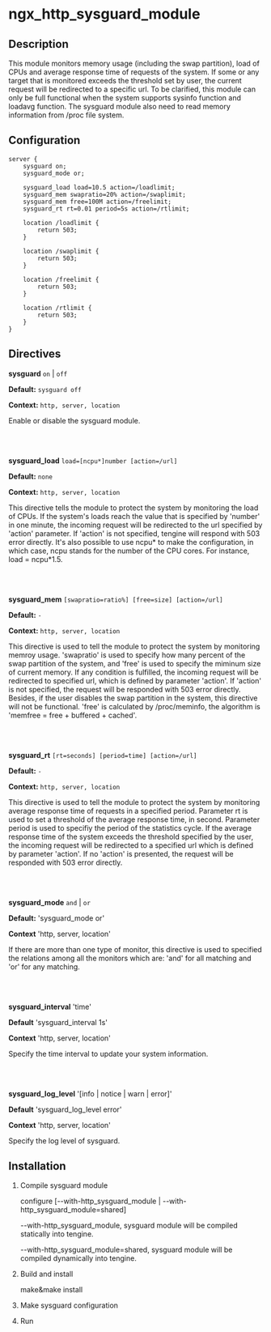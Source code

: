 # ngx_http_sysguard_module

## Description

This module monitors memory usage (including the swap partition), load of CPUs and average response time of requests of the system. If some or any target that is monitored exceeds the threshold set by user, the current request will be redirected to a specific url. To be clarified, this module can only be full functional when the system supports sysinfo function and loadavg function. The sysguard module also need to read memory information from /proc file system.

## Configuration

    server {
        sysguard on;
        sysguard_mode or;

        sysguard_load load=10.5 action=/loadlimit;
        sysguard_mem swapratio=20% action=/swaplimit;
        sysguard_mem free=100M action=/freelimit;
        sysguard_rt rt=0.01 period=5s action=/rtlimit;

        location /loadlimit {
            return 503;
        }

        location /swaplimit {
            return 503;
        }

        location /freelimit {
            return 503;
        }

        location /rtlimit {
            return 503;
        }
    }

## Directives

**sysguard** `on` | `off`

**Default:** `sysguard off`

**Context:** `http, server, location` 
     
Enable or disable the sysguard module.

<br/>
<br/>

**sysguard_load** `load=[ncpu*]number [action=/url]`

**Default:** `none`

**Context:** `http, server, location`

This directive tells the module to protect the system by monitoring the load of CPUs. If the system's loads reach the value that is specified by 'number' in one minute, the incoming request will be redirected to the url specified by 'action' parameter. If 'action' is not specified, tengine will respond with 503 error directly. It's also possible to use ncpu\* to make the configuration, in which case, ncpu stands for the number of the CPU cores. For instance, load = ncpu*1.5.

<br/>
<br/>

**sysguard_mem** `[swapratio=ratio%] [free=size] [action=/url]`

**Default:** `-`

**Context:** `http, server, location`

This directive is used to tell the module to protect the system by monitoring memroy usage. 'swapratio' is used to specify how many percent of the swap partition of the system, and 'free' is used to specify the miminum size of current memory. If any condition is fulfilled, the incoming request will be redirected to specified url, which is defined by parameter 'action'. If 'action' is not specified, the request will be responded with 503 error directly. Besides, if the user disables the swap partition in the system, this directive will not be functional. 'free' is calculated by /proc/meminfo, the algorithm is 'memfree = free + buffered + cached'. 

<br/>
<br/>

**sysguard_rt** `[rt=seconds] [period=time] [action=/url]`

**Default:** `-`
                
**Context:** `http, server, location`

This directive is used to tell the module to protect the system by monitoring average response time of requests in a specified period. Parameter rt is used to set a threshold of the average response time, in second. Parameter period is used to specifiy the period of the statistics cycle. If the average response time of the system exceeds the threshold specified by the user, the incoming request will be redirected to a specified url which is defined by parameter 'action'. If no 'action' is presented, the request will be responded with 503 error directly.

<br/>
<br/>

**sysguard_mode** `and` | `or`

**Default:**  'sysguard_mode or' 

**Context** 'http, server, location'

If there are more than one type of monitor, this directive is used to specified the relations among all the monitors which are: 'and' for all matching and 'or' for any matching.

<br/>
<br/>

**sysguard_interval** 'time'
       
**Default** 'sysguard_interval 1s'
         
**Context** 'http, server, location'
       
Specify the time interval to update your system information.

<br/>
<br/>

**sysguard_log_level** '[info | notice | warn | error]'
       
**Default** 'sysguard_log_level error'
         
**Context** 'http, server, location'
       
Specify the log level of sysguard.

## Installation

 1. Compile sysguard module
         
    configure  [--with-http_sysguard_module | --with-http_sysguard_module=shared]

    --with-http_sysguard_module, sysguard module will be compiled statically into tengine.

    --with-http_sysguard_module=shared, sysguard module will be compiled dynamically into tengine.

 2. Build and install

    make&make install
 
 3. Make sysguard configuration
 
 4. Run
